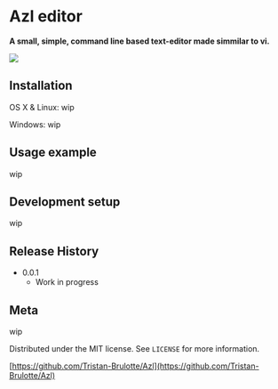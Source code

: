 # Azl editor
**A small, simple, command line based text-editor made simmilar to vi.**

![](images/screenshot.png)

## Installation

OS X & Linux:
wip

Windows:
wip

## Usage example
wip

## Development setup
wip

## Release History

* 0.0.1
    * Work in progress

## Meta
wip

Distributed under the MIT license. See ``LICENSE`` for more information.

[https://github.com/Tristan-Brulotte/Azl](https://github.com/Tristan-Brulotte/Azl)

<!-- Markdown link & img dfn's -->
[npm-image]: https://img.shields.io/npm/v/datadog-metrics.svg?style=flat-square
[npm-url]: https://npmjs.org/package/datadog-metrics
[npm-downloads]: https://img.shields.io/npm/dm/datadog-metrics.svg?style=flat-square
[travis-image]: https://img.shields.io/travis/dbader/node-datadog-metrics/master.svg?style=flat-square
[travis-url]: https://travis-ci.org/dbader/node-datadog-metrics
[wiki]: https://github.com/yourname/yourproject/wiki
